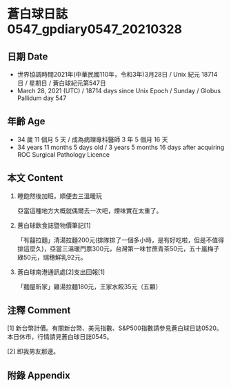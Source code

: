 [_metadata_:encoding]: - "utf-8"
[_metadata_:language]: - "zh-Hant-TW"
[_metadata_:fileformat]: - "markdown"
[_metadata_:MIME_type]: - "text/plain"
[_metadata_:markdown_version]: - "commonmark version 0.29"
[_metadata_:markdown_spec]: - "https://spec.commonmark.org/0.29/"

# 蒼白球日誌0547_gpdiary0547_20210328 #

## 日期 Date ##

* 世界協調時間2021年(中華民國110年，令和3年)3月28日 / Unix 紀元 18714 日 / 星期日 / 蒼白球紀元第547日
* March 28, 2021 (UTC) / 18714 days since Unix Epoch / Sunday / Globus Pallidum day 547

## 年齡 Age ##

* 34 歲 11 個月 5 天 / 成為病理專科醫師 3 年 5 個月 16 天
* 34 years 11 months 5 days old / 3 years 5 months 16 days after acquiring ROC Surgical Pathology Licence

## 本文 Content ##

1. 睡飽然後加班，順便去三溫暖玩

    亞當這種地方大概就偶爾去一次吧，煙味實在太重了。
    
2. 蒼白球飲食誌暨物價筆記[1]

    「有囍拉麵」清湯拉麵200元(排隊排了一個多小時，是有好吃啦，但是不值得排這麼久)，亞當三溫暖門票300元，台灣第一味甘蔗青茶50元，五十嵐梅子綠50元，瑞穗鮮乳92元。
    
3. 蒼白球南港通訊處[2]支出回報[1]

    「麵屋昕家」雞湯拉麵180元，王家水餃35元（五顆）

## 注釋 Comment ##

[1] 新台幣計價。有關新台幣、美元指數、S&P500指數請參見蒼白球日誌0520。本日休市，行情請見蒼白球日誌0545。

[2] 即我男友那邊。


## 附錄 Appendix ##

